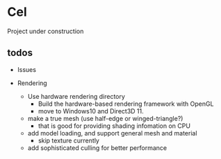 # Cel
Project under construction

## todos

- Issues

- Rendering
  - Use hardware rendering directory
    - Build the hardware-based rendering framework with OpenGL
    - move to Windows10 and Direct3D 11.
  - make a true mesh (use half-edge or winged-triangle?)
    - that is good for providing shading infomation on CPU
  - add model loading, and support general mesh and material
    - skip texture currently
  - add sophisticated culling for better performance
